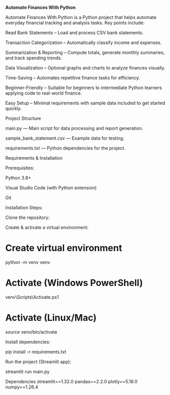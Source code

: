 **Automate Finances With Python**

Automate Finances With Python is a Python project that helps automate everyday financial tracking and analysis tasks. Key points include:

Read Bank Statements – Load and process CSV bank statements.

Transaction Categorization – Automatically classify income and expenses.

Summarization & Reporting – Compute totals, generate monthly summaries, and track spending trends.

Data Visualization – Optional graphs and charts to analyze finances visually.

Time-Saving – Automates repetitive finance tasks for efficiency.

Beginner-Friendly – Suitable for beginners to intermediate Python learners applying code to real-world finance.

Easy Setup – Minimal requirements with sample data included to get started quickly.

Project Structure

main.py — Main script for data processing and report generation.

sample_bank_statement.csv — Example data for testing.

requirements.txt — Python dependencies for the project.

Requirements & Installation

Prerequisites:

Python 3.8+

Visual Studio Code (with Python extension)

Git

Installation Steps:

Clone the repository:



Create & activate a virtual environment:

# Create virtual environment
python -m venv venv  

# Activate (Windows PowerShell)
venv\Scripts\Activate.ps1  

# Activate (Linux/Mac)
source venv/bin/activate


Install dependencies:

pip install -r requirements.txt


Run the project (Streamlit app):

streamlit run main.py

Dependencies
streamlit==1.32.0
pandas==2.2.0
plotly==5.18.0
numpy==1.26.4
